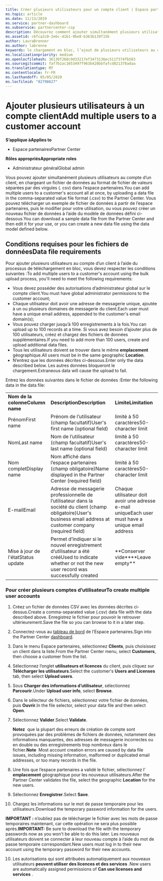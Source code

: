 ```yaml
---
title: Créer plusieurs utilisateurs pour un compte client | Espace partenaires
ms.topic: article
ms.date: 11/13/2019
ms.service: partner-dashboard
ms.subservice: partnercenter-csp
description: Découvrez comment ajouter simultanément plusieurs utilisateurs au compte d’un client, en chargeant un fichier de données au format de fichier de valeurs séparées par des virgules (. csv) dans l’espace partenaires.
ms.assetid: c6fca2c0-2e6c-41b1-9be8-b363b139f15b
author: LauraBrenner
ms.author: labrenne
keywords: le chargement en bloc, l’ajout de plusieurs utilisateurs au compte d’un client, l’ajout d’utilisateurs du client, le téléchargement en bloc des utilisateurs du client, le compte client, les utilisateurs clients, les utilisateurs
ms.localizationpriority: medium
ms.openlocfilehash: 36130f268c9d33217ef3473136ec511f374fb583
ms.sourcegitcommit: faf7b1ac1653497f963b428bbfafcd821378adaa
ms.translationtype: MT
ms.contentlocale: fr-FR
ms.lasthandoff: 05/05/2020
ms.locfileid: "82798627"
---
```

# <a name="add-multiple-users-to-a-customer-account"></a><span data-ttu-id="4556f-104">Ajouter plusieurs utilisateurs à un compte client</span><span class="sxs-lookup"><span data-stu-id="4556f-104">Add multiple users to a customer account</span></span>

<span data-ttu-id="4556f-105">**S’applique à**</span><span class="sxs-lookup"><span data-stu-id="4556f-105">**Applies to**</span></span>

- <span data-ttu-id="4556f-106">Espace partenaires</span><span class="sxs-lookup"><span data-stu-id="4556f-106">Partner Center</span></span>

<span data-ttu-id="4556f-107">**Rôles appropriés**</span><span class="sxs-lookup"><span data-stu-id="4556f-107">**Appropriate roles**</span></span>

- <span data-ttu-id="4556f-108">Administrateur général</span><span class="sxs-lookup"><span data-stu-id="4556f-108">Global admin</span></span>

<span data-ttu-id="4556f-109">Vous pouvez ajouter simultanément plusieurs utilisateurs au compte d’un client, en chargeant un fichier de données au format de fichier de valeurs séparées par des virgules (. csv) dans l’espace partenaires.</span><span class="sxs-lookup"><span data-stu-id="4556f-109">You can add multiple users to a customer's account all at once, by uploading a data file in the comma-separated value file format (.csv) to the Partner Center.</span></span> <span data-ttu-id="4556f-110">Vous pouvez télécharger un exemple de fichier de données à partir de l’espace partenaires, puis le modifier pour votre utilisation, ou vous pouvez créer un nouveau fichier de données à l’aide du modèle de données défini ci-dessous.</span><span class="sxs-lookup"><span data-stu-id="4556f-110">You can download a sample data file from the Partner Center and then edit it for your use, or you can create a new data file using the data model defined below.</span></span>

## <a name="data-file-requirements"></a><a href="" id="creatingtheimportcsvfile"></a><span data-ttu-id="4556f-111">Conditions requises pour les fichiers de données</span><span class="sxs-lookup"><span data-stu-id="4556f-111">Data file requirements</span></span>

<span data-ttu-id="4556f-112">Pour ajouter plusieurs utilisateurs au compte d’un client à l’aide du processus de téléchargement en bloc, vous devez respecter les conditions suivantes :</span><span class="sxs-lookup"><span data-stu-id="4556f-112">To add multiple users to a customer's account using the bulk upload process, you'll need to meet the following requirements:</span></span>

- <span data-ttu-id="4556f-113">Vous devez posséder des autorisations d’administrateur global sur le compte client.</span><span class="sxs-lookup"><span data-stu-id="4556f-113">You must have global administrator permissions to the customer account;</span></span>
- <span data-ttu-id="4556f-114">Chaque utilisateur doit avoir une adresse de messagerie unique, ajoutée à un ou plusieurs domaines de messagerie du client.</span><span class="sxs-lookup"><span data-stu-id="4556f-114">Each user must have a unique email address, appended to the customer's email domain(s);</span></span>
- <span data-ttu-id="4556f-115">Vous pouvez charger jusqu’à 100&nbsp;enregistrements à la fois.</span><span class="sxs-lookup"><span data-stu-id="4556f-115">You can upload up to 100 records at a time.</span></span> <span data-ttu-id="4556f-116">Si vous avez besoin d’ajouter plus de 100&nbsp;utilisateurs, créez et chargez des fichiers de données supplémentaires.</span><span class="sxs-lookup"><span data-stu-id="4556f-116">If you need to add more than 100 users, create and upload additional data files.</span></span>
- <span data-ttu-id="4556f-117">Tous les utilisateurs doivent se trouver dans le même **emplacement** géographique.</span><span class="sxs-lookup"><span data-stu-id="4556f-117">All users must be in the same geographic **Location**.</span></span>
- <span data-ttu-id="4556f-118">N’entrez que les données décrites ci-dessous.</span><span class="sxs-lookup"><span data-stu-id="4556f-118">Enter only the data described below.</span></span> <span data-ttu-id="4556f-119">Les autres données bloqueront le chargement.</span><span class="sxs-lookup"><span data-stu-id="4556f-119">Extraneous data will cause the upload to fail.</span></span>

<span data-ttu-id="4556f-120">Entrez les données suivantes dans le fichier de données&nbsp;:</span><span class="sxs-lookup"><span data-stu-id="4556f-120">Enter the following data in the data file:</span></span>

|                 |                                                                              |                                            |
|-----------------|------------------------------------------------------------------------------|--------------------------------------------|
| <span data-ttu-id="4556f-121">**Nom de la colonne**</span><span class="sxs-lookup"><span data-stu-id="4556f-121">**Column name**</span></span> | <span data-ttu-id="4556f-122">**Description**</span><span class="sxs-lookup"><span data-stu-id="4556f-122">**Description**</span></span>                                                              | <span data-ttu-id="4556f-123">**Limite**</span><span class="sxs-lookup"><span data-stu-id="4556f-123">**Limitation**</span></span>                             |
| <span data-ttu-id="4556f-124">Prénom</span><span class="sxs-lookup"><span data-stu-id="4556f-124">First name</span></span>      | <span data-ttu-id="4556f-125">Prénom de l’utilisateur (champ facultatif)</span><span class="sxs-lookup"><span data-stu-id="4556f-125">User's first name (optional field)</span></span>                                           | <span data-ttu-id="4556f-126">limité à 50 caractères</span><span class="sxs-lookup"><span data-stu-id="4556f-126">50-character limit</span></span>                         |
| <span data-ttu-id="4556f-127">Nom</span><span class="sxs-lookup"><span data-stu-id="4556f-127">Last name</span></span>       | <span data-ttu-id="4556f-128">Nom de l’utilisateur (champ facultatif)</span><span class="sxs-lookup"><span data-stu-id="4556f-128">User's last name (optional field)</span></span>                                            | <span data-ttu-id="4556f-129">limité à 50 caractères</span><span class="sxs-lookup"><span data-stu-id="4556f-129">50-character limit</span></span>                         |
| <span data-ttu-id="4556f-130">Nom complet</span><span class="sxs-lookup"><span data-stu-id="4556f-130">Display name</span></span>    | <span data-ttu-id="4556f-131">Nom affiché dans l’espace partenaires (champ obligatoire)</span><span class="sxs-lookup"><span data-stu-id="4556f-131">Name displayed in the Partner Center (required field)</span></span>                            | <span data-ttu-id="4556f-132">limité à 50 caractères</span><span class="sxs-lookup"><span data-stu-id="4556f-132">50-character limit</span></span>                         |
| <span data-ttu-id="4556f-133">E-mail</span><span class="sxs-lookup"><span data-stu-id="4556f-133">Email</span></span>           | <span data-ttu-id="4556f-134">Adresse de messagerie professionnelle de l’utilisateur dans la société du client (champ obligatoire)</span><span class="sxs-lookup"><span data-stu-id="4556f-134">User's business email address at customer company (required field)</span></span>           | <span data-ttu-id="4556f-135">Chaque utilisateur doit avoir une adresse e-mail unique</span><span class="sxs-lookup"><span data-stu-id="4556f-135">Each user must have a unique email address</span></span> |
| <span data-ttu-id="4556f-136">Mise à jour de l'état</span><span class="sxs-lookup"><span data-stu-id="4556f-136">Status update</span></span>   | <span data-ttu-id="4556f-137">Permet d’indiquer si le nouvel enregistrement d’utilisateur a été créé</span><span class="sxs-lookup"><span data-stu-id="4556f-137">Used to indicate whether or not the new user record was successfully created</span></span> | <span data-ttu-id="4556f-138">\*\*Conserver vide\*\*</span><span class="sxs-lookup"><span data-stu-id="4556f-138">\*\*Leave empty\*\*</span></span>                        |

### <a name="to-create-multiple-user-accounts"></a><a href="" id="createmultipleuseraccounts"></a><span data-ttu-id="4556f-139">Pour créer plusieurs comptes d’utilisateur</span><span class="sxs-lookup"><span data-stu-id="4556f-139">To create multiple user accounts</span></span>

<a href="" id="creatingtheaccounts"></a>

1. <span data-ttu-id="4556f-140">Créez un fichier de données CSV avec les données décrites ci-dessus.</span><span class="sxs-lookup"><span data-stu-id="4556f-140">Create a comma-separated value (.csv) data file with the data described above.</span></span> <span data-ttu-id="4556f-141">Enregistrez le fichier pour pouvoir le retrouver ultérieurement.</span><span class="sxs-lookup"><span data-stu-id="4556f-141">Save the file so you can browse to it in a later step.</span></span>

2. <span data-ttu-id="4556f-142">Connectez-vous au [tableau de bord](https://partner.microsoft.com/dashboard) de l’Espace partenaires.</span><span class="sxs-lookup"><span data-stu-id="4556f-142">Sign into the Partner Center [dashboard](https://partner.microsoft.com/dashboard).</span></span>

3. <span data-ttu-id="4556f-143">Dans le menu Espace partenaires, sélectionnez **Clients**, puis choisissez un client dans la liste.</span><span class="sxs-lookup"><span data-stu-id="4556f-143">From the Partner Center menu, select **Customers**, then choose a customer from the list.</span></span>

4. <span data-ttu-id="4556f-144">Sélectionnez l’onglet **utilisateurs et licences** du client, puis cliquez sur **Télécharger les utilisateurs**.</span><span class="sxs-lookup"><span data-stu-id="4556f-144">Select the customer's **Users and Licenses** tab, then select **Upload users**.</span></span>

5. <span data-ttu-id="4556f-145">Sous **Charger des informations d’utilisateur**, sélectionnez **Parcourir**.</span><span class="sxs-lookup"><span data-stu-id="4556f-145">Under **Upload user info**, select **Browse**.</span></span>

6. <span data-ttu-id="4556f-146">Dans le sélecteur de fichiers, sélectionnez votre fichier de données, puis **Ouvrir**.</span><span class="sxs-lookup"><span data-stu-id="4556f-146">In the file selector, select your data file and then select **Open**.</span></span>

7. <span data-ttu-id="4556f-147">Sélectionnez **Valider**.</span><span class="sxs-lookup"><span data-stu-id="4556f-147">Select **Validate**.</span></span>

    <span data-ttu-id="4556f-148">**Notez**  que la plupart des erreurs de création de compte sont provoquées par des problèmes de fichiers de données, notamment des informations manquantes, des adresses de messagerie incorrectes ou en double ou des enregistrements trop nombreux dans le fichier.</span><span class="sxs-lookup"><span data-stu-id="4556f-148">**Note**  Most account creation errors are caused by data file issues, including missing information, malformed or duplicated email addresses, or too many records in the file.</span></span>

8. <span data-ttu-id="4556f-149">Une fois que l’espace partenaires a validé le fichier, sélectionnez l' **emplacement** géographique pour les nouveaux utilisateurs.</span><span class="sxs-lookup"><span data-stu-id="4556f-149">After the Partner Center validates the file, select the geographic **Location** for the new users.</span></span>
9. <span data-ttu-id="4556f-150">Sélectionnez **Enregistrer**.</span><span class="sxs-lookup"><span data-stu-id="4556f-150">Select **Save**.</span></span>
10. <span data-ttu-id="4556f-151">Chargez les informations sur le mot de passe temporaire pour les utilisateurs.</span><span class="sxs-lookup"><span data-stu-id="4556f-151">Download the temporary password information for the users.</span></span>

<span data-ttu-id="4556f-152">**IMPORTANT&nbsp;:** n’oubliez pas de télécharger le fichier avec les mots de passe temporaires maintenant, car cette opération ne sera plus possible après.</span><span class="sxs-lookup"><span data-stu-id="4556f-152">**IMPORTANT:** Be sure to download the file with the temporary passwords now as you won't be able to do this later.</span></span> <span data-ttu-id="4556f-153">Les nouveaux utilisateurs doivent se connecter à leur nouveau compte à l’aide du mot de passe temporaire correspondant.</span><span class="sxs-lookup"><span data-stu-id="4556f-153">New users must log in to their new account using the temporary password for their new accounts.</span></span>

10. <span data-ttu-id="4556f-154">Les autorisations qui sont attribuées automatiquement aux nouveaux utilisateurs **peuvent utiliser des licences et des services** .</span><span class="sxs-lookup"><span data-stu-id="4556f-154">New users are automatically assigned permissions of **Can use licenses and services** .</span></span> 

 

 



